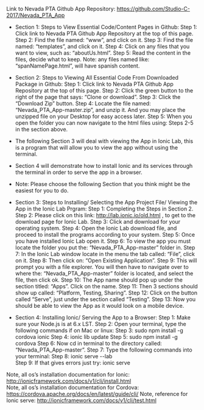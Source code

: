 Link to Nevada PTA Github App Repository: https://github.com/Studio-C-2017/Nevada_PTA_App 

* Section 1: Steps to View Essential Code/Content Pages in Github:
Step 1: Click link to Nevada PTA Github App Repository at the top of this page.
Step 2: Find the file named: “www”, and click on it.
Step 3: Find the file named: “templates”, and click on it.
Step 4: Click on any files that you want to view, such as: “aboutUs.html”.
Step 5: Read the content in the files, decide what to keep.
Note: any files named like: “spanNamePage.html”, will have spanish content.

* Section 2: Steps to Viewing All Essential Code From Downloaded Package in Github:
Step 1: Click link to Nevada PTA Github App Repository at the top of this page.
Step 2: Click the green button to the right of the page that says: “Clone or download”.
Step 3: Click the “Download Zip” button.
Step 4: Locate the file named: “Nevada_PTA_App-master.zip”, and unzip it. And you may place the unzipped file on your Desktop for easy access later.
Step 5: When you open the folder you can now navigate to the html files using: Steps 2-5 in the section above.



* The following Section 3 will deal with viewing the App in Ionic Lab, this is a program that will allow you to view the app without using the terminal.
* Section 4 will demonstrate how to install Ionic and its services through the terminal in order to serve the app in a browser.
* Note: Please choose the following Section that you think might be the easiest for you to do.



* Section 3: Steps to Installing/ Selecting the App Project File/ Viewing the App in the Ionic Lab Prgram:
Step 1: Completing the Steps in Section 2.  
Step 2: Please click on this link: http://lab.ionic.io/old.html , to get to the download page for Ionic Lab.
Step 3: Click and download for your operating system. 
Step 4: Open the Ionic Lab download file, and proceed to install the programs according to your system.
Step 5: Once you have installed Ionic Lab open it. 
Step 6: To view the app you must locate the folder you put the: “Nevada_PTA_App-master” folder in.
Step 7: In the Ionic Lab window locate in the menu the tab called: “File”, click on it.
Step 8: Then click on: “Open Existing Application”. 
Step 9: This will prompt you with a file explorer. You will then have to navigate over to where the: “Nevada_PTA_App-master” folder is located, and select the file, then click ok.
Step 10: The App name should pop up under the section titled: “Apps”. Click on the name.
Step 11: Then 3 sections should show up called: “Platform, Testing, Sharing”.
Step 12: Click on the button called “Serve”, just under the section called “Testing”.
Step 13: Now you should be able to view the App as it would look on a mobile device.

* Section 4: Installing Ionic/ Serving the App to a Browser:
Step 1: Make sure your Node.js is at 6.x LST.
Step 2: Open your terminal, type the following commands if on Mac or linux:
Step 3: sudo npm install -g cordova ionic
Step 4: ionic lib update
Step 5: sudo npm install -g cordova
Step 6: Now cd in terminal to the directory called: “Nevada_PTA_App-master”.
Step 7: Type the following commands into your terminal:
Step 8: ionic serve --lab  
Step 9: If that gives errors just try: ionic serve

Note, all os’s installation documentation for Ionic: http://ionicframework.com/docs/v1/cli/install.html  
Note, all os’s installation documentation for Cordova:  https://cordova.apache.org/docs/en/latest/guide/cli/ 
Note, reference for Ionic serve: http://ionicframework.com/docs/v1/cli/test.html 
